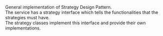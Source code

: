 General implementation of Strategy Design Pattern. <br>
The service has a strategy interface which tells the functionalities that the strategies must have. <br>
The strategy classes implement this interface and provide their own implementations. <br>